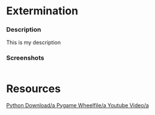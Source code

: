 <h1>Extermination</h1>

<h3>Description</h3>

<p>
 This is my description
 <p>

<h3>Screenshots</h3>
<img src=" " width="200px">

<h1>Resources</h1>
<a href="https://www.python.org/downloads/"> Python Download/a
<a href="http://www.lfd.uci.edu/~gohlke/pythonlibs/#pygame">Pygame Wheelfile/a
<a href="https://youtu.be/_GikMdhAhv0">Youtube Video/a

